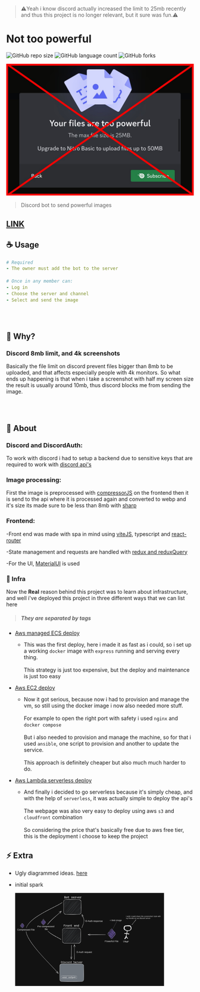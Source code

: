 > ⚠️Yeah i know discord actually increased the limit to 25mb recently and thus this project is no longer relevant, but it sure was fun.⚠️

# Not too powerful

![GitHub repo size](https://img.shields.io/github/repo-size/vzsoares/not-too-powerful?style=for-the-badge)
![GitHub language count](https://img.shields.io/github/languages/count/vzsoares/not-too-powerful?style=for-the-badge)
![GitHub forks](https://img.shields.io/github/forks/vzsoares/not-too-powerful?style=for-the-badge)

![image](assets/imgimg.jpg)

> Discord bot to send powerful images

## **[LINK](https://not-too-powerful.zenhalab.com/)**

## **☕ Usage**

```yaml
# Required
- The owner must add the bot to the server

# Once in any member can:
- Log in
- Choose the server and channel
- Select and send the image
```

</br>
</br>

## 🦩 **Why?**

### **Discord 8mb limit, and 4k screenshots**

Basically the file limit on discord prevent files bigger than 8mb to be uploaded, and that affects especially people with 4k monitors. So what ends up happening is that when i take a screenshot with half my screen size the result is usually around 10mb, thus discord blocks me from sending the image.

</br>
</br>

## **🚀 About**

### Discord and DiscordAuth:

To work with discord i had to setup a backend due to sensitive keys that are required to work with [discord api's ](https://discord.com/developers/docs/intro)

### Image processing:

First the image is preprocessed with [compressorJS](https://www.npmjs.com/package/compressorjs) on the frontend then it is
send to the api where it is processed again and converted
to webp and it's size its made sure to be less than 8mb with [sharp](https://www.npmjs.com/package/sharp)

### Frontend:

-Front end was made with spa in mind using [viteJS](https://vitejs.dev/), typescript and [react-router](https://reactrouter.com/en/main)

-State management and requests are handled with [redux and reduxQuery](https://redux-toolkit.js.org/)

-For the UI, [MaterialUI](https://mui.com/) is used

### 🍭 Infra

Now the **Real** reason behind this project was to learn about infrastructure, and well i've deployed this project in three different ways that we can list here

> ##### They are separated by tags

- [Aws managed ECS deploy](https://github.com/vzsoares/not-too-powerful/releases/tag/aws-ecs-deploy)

  - This was the first deploy, here i made it as fast as i could, so i set up a working `docker` image with `express` running and serving every thing.
    <br/>
    <br/>
    This strategy is just too expensive, but the deploy and maintenance is just too easy

- [Aws EC2 deploy](https://github.com/vzsoares/not-too-powerful/releases/tag/ews_ec2_deploy)

  - Now it got serious, because now i had to provision and manage the vm, so still using the docker image i now also needed more stuff.
    <br/>
    <br/>
    For example to open the right port with safety i used `nginx` and `docker compose`
    <br/>
    <br/>
    But i also needed to provision and manage the machine, so for that i used `ansible`, one script to provision and another to update the service.
    <br/>
    <br/>
    This approach is definitely cheaper but also much much harder to do.

- [Aws Lambda serverless deploy](https://github.com/vzsoares/not-too-powerful/releases/tag/aws-serverless-deploy)
  - And finally i decided to go serverless because it's simply cheap, and with the help of `serverless`, it was actually simple to deploy the api's
    <br/>
    <br/>
    The webpage was also very easy to deploy using aws `s3` and `cloudfront` combination
    <br/>
    <br/>
    So considering the price that's basically free due to aws free tier, this is the deployment i choose to keep the project

## ⚡ Extra

- Ugly diagrammed ideas. [here](not-too-poweful.excalidraw)

- initial spark

  <img src="assets/spark.jpg" style="max-width:400px;"/>